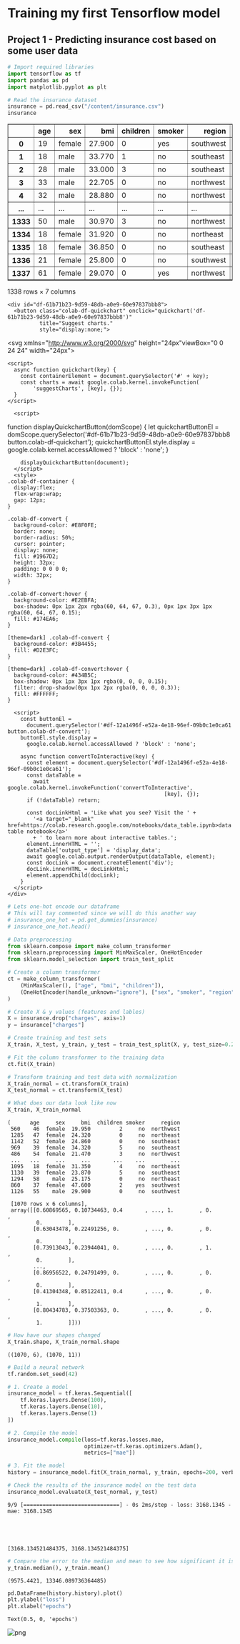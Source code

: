 # Training my first Tensorflow model

## Project 1 - Predicting insurance cost based on some user data


```python
# Import required libraries
import tensorflow as tf
import pandas as pd
import matplotlib.pyplot as plt
```


```python
# Read the insurance dataset
insurance = pd.read_csv("/content/insurance.csv")
insurance
```






  <div id="df-12a1496f-e52a-4e18-96ef-09b0c1e0ca61">
    <div class="colab-df-container">
      <div>
<style scoped>
    .dataframe tbody tr th:only-of-type {
        vertical-align: middle;
    }

    .dataframe tbody tr th {
        vertical-align: top;
    }

    .dataframe thead th {
        text-align: right;
    }
</style>
<table border="1" class="dataframe">
  <thead>
    <tr style="text-align: right;">
      <th></th>
      <th>age</th>
      <th>sex</th>
      <th>bmi</th>
      <th>children</th>
      <th>smoker</th>
      <th>region</th>
      <th>charges</th>
    </tr>
  </thead>
  <tbody>
    <tr>
      <th>0</th>
      <td>19</td>
      <td>female</td>
      <td>27.900</td>
      <td>0</td>
      <td>yes</td>
      <td>southwest</td>
      <td>16884.92400</td>
    </tr>
    <tr>
      <th>1</th>
      <td>18</td>
      <td>male</td>
      <td>33.770</td>
      <td>1</td>
      <td>no</td>
      <td>southeast</td>
      <td>1725.55230</td>
    </tr>
    <tr>
      <th>2</th>
      <td>28</td>
      <td>male</td>
      <td>33.000</td>
      <td>3</td>
      <td>no</td>
      <td>southeast</td>
      <td>4449.46200</td>
    </tr>
    <tr>
      <th>3</th>
      <td>33</td>
      <td>male</td>
      <td>22.705</td>
      <td>0</td>
      <td>no</td>
      <td>northwest</td>
      <td>21984.47061</td>
    </tr>
    <tr>
      <th>4</th>
      <td>32</td>
      <td>male</td>
      <td>28.880</td>
      <td>0</td>
      <td>no</td>
      <td>northwest</td>
      <td>3866.85520</td>
    </tr>
    <tr>
      <th>...</th>
      <td>...</td>
      <td>...</td>
      <td>...</td>
      <td>...</td>
      <td>...</td>
      <td>...</td>
      <td>...</td>
    </tr>
    <tr>
      <th>1333</th>
      <td>50</td>
      <td>male</td>
      <td>30.970</td>
      <td>3</td>
      <td>no</td>
      <td>northwest</td>
      <td>10600.54830</td>
    </tr>
    <tr>
      <th>1334</th>
      <td>18</td>
      <td>female</td>
      <td>31.920</td>
      <td>0</td>
      <td>no</td>
      <td>northeast</td>
      <td>2205.98080</td>
    </tr>
    <tr>
      <th>1335</th>
      <td>18</td>
      <td>female</td>
      <td>36.850</td>
      <td>0</td>
      <td>no</td>
      <td>southeast</td>
      <td>1629.83350</td>
    </tr>
    <tr>
      <th>1336</th>
      <td>21</td>
      <td>female</td>
      <td>25.800</td>
      <td>0</td>
      <td>no</td>
      <td>southwest</td>
      <td>2007.94500</td>
    </tr>
    <tr>
      <th>1337</th>
      <td>61</td>
      <td>female</td>
      <td>29.070</td>
      <td>0</td>
      <td>yes</td>
      <td>northwest</td>
      <td>29141.36030</td>
    </tr>
  </tbody>
</table>
<p>1338 rows × 7 columns</p>
</div>
      <button class="colab-df-convert" onclick="convertToInteractive('df-12a1496f-e52a-4e18-96ef-09b0c1e0ca61')"
              title="Convert this dataframe to an interactive table."
              style="display:none;">

  <svg xmlns="http://www.w3.org/2000/svg" height="24px"viewBox="0 0 24 24"
       width="24px">
    <path d="M0 0h24v24H0V0z" fill="none"/>
    <path d="M18.56 5.44l.94 2.06.94-2.06 2.06-.94-2.06-.94-.94-2.06-.94 2.06-2.06.94zm-11 1L8.5 8.5l.94-2.06 2.06-.94-2.06-.94L8.5 2.5l-.94 2.06-2.06.94zm10 10l.94 2.06.94-2.06 2.06-.94-2.06-.94-.94-2.06-.94 2.06-2.06.94z"/><path d="M17.41 7.96l-1.37-1.37c-.4-.4-.92-.59-1.43-.59-.52 0-1.04.2-1.43.59L10.3 9.45l-7.72 7.72c-.78.78-.78 2.05 0 2.83L4 21.41c.39.39.9.59 1.41.59.51 0 1.02-.2 1.41-.59l7.78-7.78 2.81-2.81c.8-.78.8-2.07 0-2.86zM5.41 20L4 18.59l7.72-7.72 1.47 1.35L5.41 20z"/>
  </svg>
      </button>



    <div id="df-61b71b23-9d59-48db-a0e9-60e97837bbb8">
      <button class="colab-df-quickchart" onclick="quickchart('df-61b71b23-9d59-48db-a0e9-60e97837bbb8')"
              title="Suggest charts."
              style="display:none;">

<svg xmlns="http://www.w3.org/2000/svg" height="24px"viewBox="0 0 24 24"
     width="24px">
    <g>
        <path d="M19 3H5c-1.1 0-2 .9-2 2v14c0 1.1.9 2 2 2h14c1.1 0 2-.9 2-2V5c0-1.1-.9-2-2-2zM9 17H7v-7h2v7zm4 0h-2V7h2v10zm4 0h-2v-4h2v4z"/>
    </g>
</svg>
      </button>
    </div>

<style>
  .colab-df-quickchart {
    background-color: #E8F0FE;
    border: none;
    border-radius: 50%;
    cursor: pointer;
    display: none;
    fill: #1967D2;
    height: 32px;
    padding: 0 0 0 0;
    width: 32px;
  }

  .colab-df-quickchart:hover {
    background-color: #E2EBFA;
    box-shadow: 0px 1px 2px rgba(60, 64, 67, 0.3), 0px 1px 3px 1px rgba(60, 64, 67, 0.15);
    fill: #174EA6;
  }

  [theme=dark] .colab-df-quickchart {
    background-color: #3B4455;
    fill: #D2E3FC;
  }

  [theme=dark] .colab-df-quickchart:hover {
    background-color: #434B5C;
    box-shadow: 0px 1px 3px 1px rgba(0, 0, 0, 0.15);
    filter: drop-shadow(0px 1px 2px rgba(0, 0, 0, 0.3));
    fill: #FFFFFF;
  }
</style>

    <script>
      async function quickchart(key) {
        const containerElement = document.querySelector('#' + key);
        const charts = await google.colab.kernel.invokeFunction(
            'suggestCharts', [key], {});
      }
    </script>

      <script>

function displayQuickchartButton(domScope) {
  let quickchartButtonEl =
    domScope.querySelector('#df-61b71b23-9d59-48db-a0e9-60e97837bbb8 button.colab-df-quickchart');
  quickchartButtonEl.style.display =
    google.colab.kernel.accessAllowed ? 'block' : 'none';
}

        displayQuickchartButton(document);
      </script>
      <style>
    .colab-df-container {
      display:flex;
      flex-wrap:wrap;
      gap: 12px;
    }

    .colab-df-convert {
      background-color: #E8F0FE;
      border: none;
      border-radius: 50%;
      cursor: pointer;
      display: none;
      fill: #1967D2;
      height: 32px;
      padding: 0 0 0 0;
      width: 32px;
    }

    .colab-df-convert:hover {
      background-color: #E2EBFA;
      box-shadow: 0px 1px 2px rgba(60, 64, 67, 0.3), 0px 1px 3px 1px rgba(60, 64, 67, 0.15);
      fill: #174EA6;
    }

    [theme=dark] .colab-df-convert {
      background-color: #3B4455;
      fill: #D2E3FC;
    }

    [theme=dark] .colab-df-convert:hover {
      background-color: #434B5C;
      box-shadow: 0px 1px 3px 1px rgba(0, 0, 0, 0.15);
      filter: drop-shadow(0px 1px 2px rgba(0, 0, 0, 0.3));
      fill: #FFFFFF;
    }
  </style>

      <script>
        const buttonEl =
          document.querySelector('#df-12a1496f-e52a-4e18-96ef-09b0c1e0ca61 button.colab-df-convert');
        buttonEl.style.display =
          google.colab.kernel.accessAllowed ? 'block' : 'none';

        async function convertToInteractive(key) {
          const element = document.querySelector('#df-12a1496f-e52a-4e18-96ef-09b0c1e0ca61');
          const dataTable =
            await google.colab.kernel.invokeFunction('convertToInteractive',
                                                     [key], {});
          if (!dataTable) return;

          const docLinkHtml = 'Like what you see? Visit the ' +
            '<a target="_blank" href=https://colab.research.google.com/notebooks/data_table.ipynb>data table notebook</a>'
            + ' to learn more about interactive tables.';
          element.innerHTML = '';
          dataTable['output_type'] = 'display_data';
          await google.colab.output.renderOutput(dataTable, element);
          const docLink = document.createElement('div');
          docLink.innerHTML = docLinkHtml;
          element.appendChild(docLink);
        }
      </script>
    </div>
  </div>





```python
# Lets one-hot encode our dataframe
# This will tay commented since we will do this another way
# insurance_one_hot = pd.get_dummies(insurance)
# insurance_one_hot.head()
```


```python
# Data preprocessing
from sklearn.compose import make_column_transformer
from sklearn.preprocessing import MinMaxScaler, OneHotEncoder
from sklearn.model_selection import train_test_split

# Create a column transformer
ct = make_column_transformer(
    (MinMaxScaler(), ["age", "bmi", "children"]),
    (OneHotEncoder(handle_unknown="ignore"), ["sex", "smoker", "region"])
)

# Create X & y values (features and lables)
X = insurance.drop("charges", axis=1)
y = insurance["charges"]

# Create training and test sets
X_train, X_test, y_train, y_test = train_test_split(X, y, test_size=0.2, random_state=42)

# Fit the column transformer to the training data
ct.fit(X_train)

# Transform training and test data with normalization
X_train_normal = ct.transform(X_train)
X_test_normal = ct.transform(X_test)
```


```python
# What does our data look like now
X_train, X_train_normal
```




    (      age     sex     bmi  children smoker     region
     560    46  female  19.950         2     no  northwest
     1285   47  female  24.320         0     no  northeast
     1142   52  female  24.860         0     no  southeast
     969    39  female  34.320         5     no  southeast
     486    54  female  21.470         3     no  northwest
     ...   ...     ...     ...       ...    ...        ...
     1095   18  female  31.350         4     no  northeast
     1130   39  female  23.870         5     no  southeast
     1294   58    male  25.175         0     no  northeast
     860    37  female  47.600         2    yes  southwest
     1126   55    male  29.900         0     no  southwest
     
     [1070 rows x 6 columns],
     array([[0.60869565, 0.10734463, 0.4       , ..., 1.        , 0.        ,
             0.        ],
            [0.63043478, 0.22491256, 0.        , ..., 0.        , 0.        ,
             0.        ],
            [0.73913043, 0.23944041, 0.        , ..., 0.        , 1.        ,
             0.        ],
            ...,
            [0.86956522, 0.24791499, 0.        , ..., 0.        , 0.        ,
             0.        ],
            [0.41304348, 0.85122411, 0.4       , ..., 0.        , 0.        ,
             1.        ],
            [0.80434783, 0.37503363, 0.        , ..., 0.        , 0.        ,
             1.        ]]))




```python
# How have our shapes changed
X_train.shape, X_train_normal.shape
```




    ((1070, 6), (1070, 11))




```python
# Build a neural network
tf.random.set_seed(42)

# 1. Create a model
insurance_model = tf.keras.Sequential([
    tf.keras.layers.Dense(100),
    tf.keras.layers.Dense(10),
    tf.keras.layers.Dense(1)
])

# 2. Compile the model
insurance_model.compile(loss=tf.keras.losses.mae,
                        optimizer=tf.keras.optimizers.Adam(),
                        metrics=["mae"])

# 3. Fit the model
history = insurance_model.fit(X_train_normal, y_train, epochs=200, verbose=0)
```


```python
# Check the results of the insurance model on the test data
insurance_model.evaluate(X_test_normal, y_test)
```

    9/9 [==============================] - 0s 2ms/step - loss: 3168.1345 - mae: 3168.1345
    




    [3168.134521484375, 3168.134521484375]




```python
# Compare the error to the median and mean to see how significant it is
y_train.median(), y_train.mean()
```




    (9575.4421, 13346.089736364485)




```python
pd.DataFrame(history.history).plot()
plt.ylabel("loss")
plt.xlabel("epochs")
```




    Text(0.5, 0, 'epochs')




    
![png](MyFirstNeuralNetwork_files/MyFirstNeuralNetwork_11_1.png)
    



```python

```
